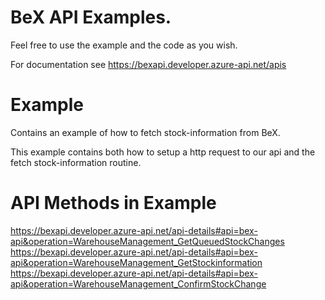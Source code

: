 # BeX API Examples.

Feel free to use the example and the code as you wish.

For documentation see https://bexapi.developer.azure-api.net/apis

# Example
Contains an example of how to fetch stock-information from BeX.

This example contains both how to setup a http request to our api and the fetch stock-information routine.

# API Methods in Example
https://bexapi.developer.azure-api.net/api-details#api=bex-api&operation=WarehouseManagement_GetQueuedStockChanges
https://bexapi.developer.azure-api.net/api-details#api=bex-api&operation=WarehouseManagement_GetStockinformation
https://bexapi.developer.azure-api.net/api-details#api=bex-api&operation=WarehouseManagement_ConfirmStockChange
